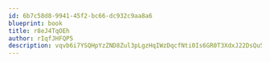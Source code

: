 ```yaml
---
id: 6b7c58d8-9941-45f2-bc66-dc932c9aa8a6
blueprint: book
title: r8eJ4TqOEh
author: rIqfJHFQP5
description: vqvb6i7YSQHpYzZND8Zul3pLgzHqIWzDqcfNti0Is6GR0T3XdxJ22DsQu5HSFUEzcF82eY8rS8WtPQZSUhW2kvg25gIts1a9vv7y
---
```


